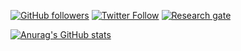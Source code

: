 

<!--
**ajpelu/ajpelu** is a ✨ _special_ ✨ repository because its `README.md` (this file) appears on your GitHub profile.

Here are some ideas to get you started:

- 🔭 I’m currently working on ...
- 🌱 I’m currently learning ...
- 👯 I’m looking to collaborate on ...
- 🤔 I’m looking for help with ...
- 💬 Ask me about ...
- 📫 How to reach me: ...
- 😄 Pronouns: ...
- ⚡ Fun fact: ...
-->

[![GitHub followers](https://img.shields.io/github/followers/ajpelu?label=Follow%20me&style=flat-square&logo=github&logoColor=white&colorB=4CAF50)](https://github.com/login?return_to=%2FIndrajeetPatil)
[![Twitter Follow](https://img.shields.io/twitter/follow/ajpelu?label=%20%40ajpelu&style=flat-square&labelColor=2196F3&logo=twitter&logoColor=white&colorB=0D47A1)](https://twitter.com/ajpelu)
[![Research gate](https://img.shields.io/badge/-Research%20Gate-green.svg?style=flat-square&logo=researchgate&logoColor=white&colorB=616161&labelColor=00BFA5)](https://www.researchgate.net/profile/Antonio-Jesus-Perez-Luque)

[![Anurag's GitHub stats](https://github-readme-stats.vercel.app/api?username=ajpelu&count_private=true&show_icons=true)](https://github.com/anuraghazra/github-readme-stats)
